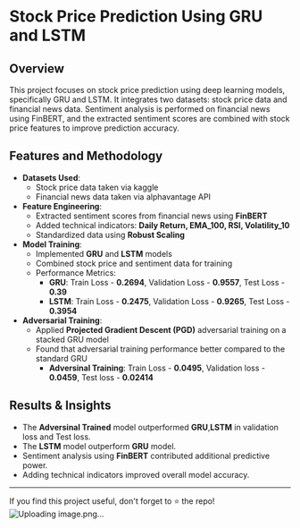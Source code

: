 # Stock Price Prediction Using GRU and LSTM

## Overview
This project focuses on stock price prediction using deep learning models, specifically GRU and LSTM. It integrates two datasets: stock price data and financial news data. Sentiment analysis is performed on financial news using FinBERT, and the extracted sentiment scores are combined with stock price features to improve prediction accuracy.

## Features and Methodology
- **Datasets Used**:
  - Stock price data taken via kaggle
  - Financial news data taken via alphavantage API
- **Feature Engineering**:
  - Extracted sentiment scores from financial news using **FinBERT**
  - Added technical indicators: **Daily Return, EMA_100, RSI, Volatility_10**
  - Standardized data using **Robust Scaling**
- **Model Training**:
  - Implemented **GRU** and **LSTM** models
  - Combined stock price and sentiment data for training
  - Performance Metrics:
    - **GRU**: Train Loss - **0.2694**, Validation Loss - **0.9557**, Test Loss - **0.39**
    - **LSTM**: Train Loss - **0.2475**, Validation Loss - **0.9265**, Test Loss - **0.3954**
- **Adversarial Training**:
  - Applied **Projected Gradient Descent (PGD)** adversarial training on a stacked GRU model
  - Found that adversarial training performance better compared to the standard GRU
    - **Adversinal Training**: Train Loss - **0.0495**, Validation loss - **0.0459**, Test loss - **0.02414**


## Results & Insights
- The **Adversinal Trained** model outperformed **GRU**,**LSTM** in validation loss and Test loss.
- The **LSTM** model outperform **GRU** model.
- Sentiment analysis using **FinBERT** contributed additional predictive power.
- Adding technical indicators improved overall model accuracy.



--------------------------------------------------------------------------
If you find this project useful, don't forget to ⭐ the repo!
![Uploading image.png…]()
